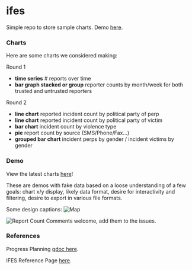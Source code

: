 ifes
====
Simple repo to store sample charts. Demo [here](http://ushahidi-auremoser.dotcloud.com/).

### Charts

Here are some charts we considered making:

Round 1

* **time series** # reports over time
* **bar graph stacked or group** reporter counts by month/week for both trusted and untrusted reporters

Round 2

* **line chart** reported incident count by political party of perp
* **line chart** reported incident count by political party of victim
* **bar chart** incident count by violence type
* **pie** report count by source (SMS/Phone/Fax...)
* **grouped bar chart** incident perps by gender / incident victims by gender

### Demo
View the latest charts [here](http://ushahidi-auremoser.dotcloud.com/)!

These are demos with fake data based on a loose understanding of a few goals: chart x/y display, likely data format, desire for interactivity and filtering, desire to export in various file formats.

Some design captions:
![Map](https://raw.github.com/auremoser/images/master/ifes.png)

![Report Count](https://raw.github.com/auremoser/images/master/ifes-reports.png)
Comments welcome, add them to the issues.


### References
Progress Planning [gdoc here](https://docs.google.com/document/d/1_CFYG9H1yFwlmcDwsjL1uLwfq9IOT-qZAtQFmf-5WPc/edit?usp=sharing).

IFES Reference Page [here](http://www.electionguide.org/map/).




